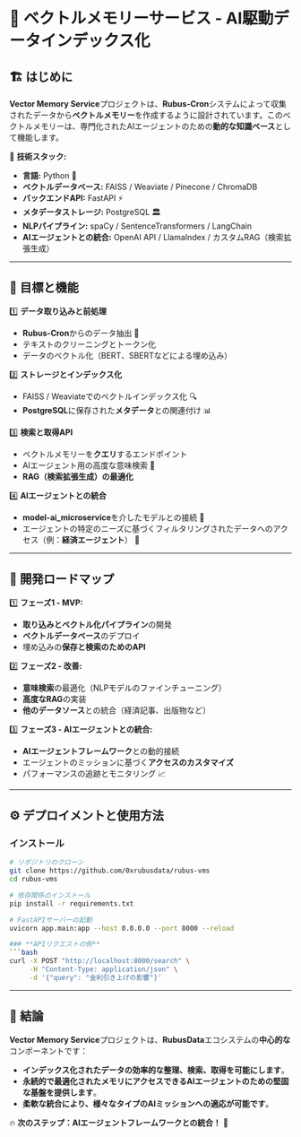 
# 📌 ベクトルメモリーサービス - AI駆動データインデックス化

## 🏗️ はじめに
**Vector Memory Service**プロジェクトは、**Rubus-Cron**システムによって収集されたデータから**ベクトルメモリー**を作成するように設計されています。このベクトルメモリーは、専門化されたAIエージェントのための**動的な知識ベース**として機能します。

🔹 **技術スタック:**
- **言語:** Python 🐍
- **ベクトルデータベース:** FAISS / Weaviate / Pinecone / ChromaDB
- **バックエンドAPI:** FastAPI ⚡
- **メタデータストレージ:** PostgreSQL 🏛️
- **NLPパイプライン:** spaCy / SentenceTransformers / LangChain
- **AIエージェントとの統合:** OpenAI API / LlamaIndex / カスタムRAG（検索拡張生成）

---

## 🎯 目標と機能

1️⃣ **データ取り込みと前処理**
   - **Rubus-Cron**からのデータ抽出 📡
   - テキストのクリーニングとトークン化
   - データのベクトル化（BERT、SBERTなどによる埋め込み）

2️⃣ **ストレージとインデックス化**
   - FAISS / Weaviateでのベクトルインデックス化 🔍
   - **PostgreSQL**に保存された**メタデータ**との関連付け 📊

3️⃣ **検索と取得API**
   - ベクトルメモリーを**クエリ**するエンドポイント
   - AIエージェント用の高度な意味検索 🤖
   - **RAG（検索拡張生成）の最適化**

4️⃣ **AIエージェントとの統合**
   - **model-ai_microservice**を介したモデルとの接続 🎯
   - エージェントの特定のニーズに基づくフィルタリングされたデータへのアクセス（例：**経済エージェント**） 🏦
   
---

## 🚀 開発ロードマップ

1️⃣ **フェーズ1 - MVP:**
   - **取り込みとベクトル化パイプライン**の開発
   - **ベクトルデータベース**のデプロイ
   - 埋め込みの**保存と検索のためのAPI**

2️⃣ **フェーズ2 - 改善:**
   - **意味検索**の最適化（NLPモデルのファインチューニング）
   - **高度なRAG**の実装
   - **他のデータソース**との統合（経済記事、出版物など）

3️⃣ **フェーズ3 - AIエージェントとの統合:**
   - **AIエージェントフレームワーク**との動的接続
   - エージェントのミッションに基づく**アクセスのカスタマイズ**
   - パフォーマンスの追跡とモニタリング 📈

---

## ⚙️ デプロイメントと使用方法
### **インストール**
```bash
# リポジトリのクローン
git clone https://github.com/0xrubusdata/rubus-vms
cd rubus-vms

# 依存関係のインストール
pip install -r requirements.txt

# FastAPIサーバーの起動
uvicorn app.main:app --host 0.0.0.0 --port 8000 --reload

### **APIリクエストの例**
```bash
curl -X POST "http://localhost:8000/search" \
     -H "Content-Type: application/json" \
     -d '{"query": "金利引き上げの影響"}'
```

---

## 📌 結論
**Vector Memory Service**プロジェクトは、**RubusData**エコシステムの**中心的な**コンポーネントです：
- **インデックス化されたデータの効率的な整理、検索、取得を可能にします**。
- **永続的で最適化されたメモリにアクセスできるAIエージェントのための堅固な基盤を提供します**。
- **柔軟な統合により、様々なタイプのAIミッションへの適応が可能です**。

🔥 **次のステップ：AIエージェントフレームワークとの統合！** 🚀

